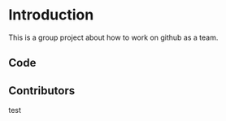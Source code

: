 # Introduction

This is a group project about how to work on github as a team.
 
## Code

## Contributors
test
